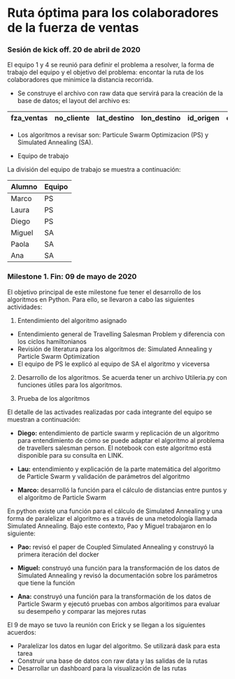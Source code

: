 Ruta óptima para los colaboradores de la fuerza de ventas
==============================

### Sesión de kick off. 20 de abril de 2020

El equipo 1 y 4 se reunió para definir el problema a resolver, la forma de trabajo del equipo y 
el objetivo del problema: encontar la ruta de los colaboradores que minimice la distancia recorrida.

+ Se construye el archivo con raw data que servirá para la creación de la base de datos; el layout del archivo es:

|fza_ventas| no_cliente|lat_destino |lon_destino |id_origen | estado |lat_origen|lon_origen|
|-|-|-|-|-|-|-|-|

+ Los algoritmos a revisar son: Particule Swarm Optimizacion (PS) y Simulated Annealing (SA).

+ Equipo de trabajo

La división del equipo de trabajo se muestra a continuación:

| Alumno | Equipo |
|--------|--------|
| Marco  | PS |
| Laura | PS |
| Diego | PS |
| Miguel | SA |
| Paola | SA |
| Ana   | SA |


### Milestone 1. Fin: 09 de mayo de 2020

El objetivo principal de este milestone fue tener el desarrollo de los algoritmos en Python. Para ello, se llevaron a cabo las siguientes actividades: 

1. Entendimiento del algoritmo asignado 

- Entendimiento general de Travelling Salesman Problem y diferencia con los ciclos hamiltonianos
- Revisión de literatura para los algoritmos de: Simulated Annealing y Particle Swarm Optimization
- El equipo de PS le explicó al equipo de SA el algoritmo y viceversa
  
2. Desarrollo de los algoritmos. Se acuerda tener un archivo Utileria.py con funciones útiles para los algoritmos. 

3. Prueba de los algoritmos

El detalle de las activades realizadas por cada integrante del equipo se muestran a continuación: 

+ **Diego:** entendimiento de particle swarm y replicación de un algoritmo para entendimiento de cómo se puede 
adaptar el algoritmo al problema de travellers salesman person. El notebook con este algoritmo está disponible para su consulta en LINK.

+ **Lau:** entendimiento y explicación de la parte matemática del algoritmo de Particle Swarm y validación de parámetros del algoritmo 

+ **Marco:** desarrolló la función para el cálculo de distancias entre puntos y el algoritmo de Particle Swarm

En python existe una función para el cálculo de Simulated Annealing y una forma de paralelizar el algoritmo es a través de una metodología llamada
Simulated Annealing. Bajo este contexto, Pao y Miguel trabajaron en lo siguiente: 

+ **Pao:** revisó el paper de Coupled Simulated Annealing y construyó la primera iteración del docker 

+ **Miguel:** construyó una función para la transformación de los datos de Simulated Annealing y revisó 
la documentación sobre los parámetros que tiene la función

+ **Ana:** construyó una función para la transformación de los datos de Particle Swarm y ejecutó pruebas con 
ambos algoritimos para evaluar su desempeño y comparar las mejores rutas

	
El 9 de mayo se tuvo la reunión con Erick y se llegan a los siguientes acuerdos: 
+ Paralelizar los datos en lugar del algoritmo. Se utilizará dask para esta tarea
+ Construir una base de datos con raw data y las salidas de la rutas
+ Desarrollar un dashboard para la visualización de las rutas
